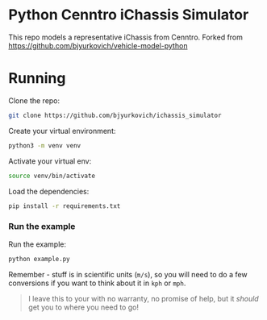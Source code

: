 # Python Cenntro iChassis Simulator
This repo models a representative iChassis from Cenntro.  Forked from https://github.com/bjyurkovich/vehicle-model-python

# Running
Clone the repo:
```bash
git clone https://github.com/bjyurkovich/ichassis_simulator
```
Create your virtual environment:
```bash
python3 -m venv venv
```

Activate your virtual env:
```bash
source venv/bin/activate
```

Load the dependencies:
```bash
pip install -r requirements.txt
```

### Run the example
Run the example:
```bash
python example.py
```

Remember - stuff is in scientific units (`m/s`), so you will need to do a few conversions if you want to think about it in `kph` or `mph`.

> I leave this to your with no warranty, no promise of help, but it _should_ get you to where you need to go!